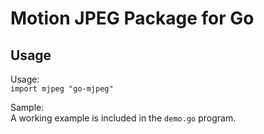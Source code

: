 Motion JPEG Package for Go
==========================

Usage
---------------

Usage:  
  `import mjpeg "go-mjpeg"`

Sample:  
  A working example is included in the `demo.go` program.
